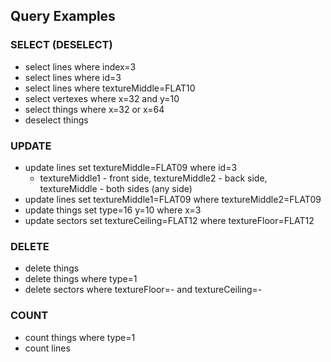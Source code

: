 ## Query Examples

### SELECT (DESELECT)

- select lines where index=3
- select lines where id=3
- select lines where textureMiddle=FLAT10
- select vertexes where x=32 and y=10
- select things where x=32 or x=64
- deselect things

### UPDATE

- update lines set textureMiddle=FLAT09 where id=3
  - textureMiddle1 - front side, textureMiddle2 - back side, textureMiddle - both sides (any side)
- update lines set textureMiddle1=FLAT09 where textureMiddle2=FLAT09
- update things set type=16 y=10 where x=3
- update sectors set textureCeiling=FLAT12 where textureFloor=FLAT12

### DELETE

- delete things
- delete things where type=1
- delete sectors where textureFloor=- and textureCeiling=-

### COUNT

- count things where type=1
- count lines
